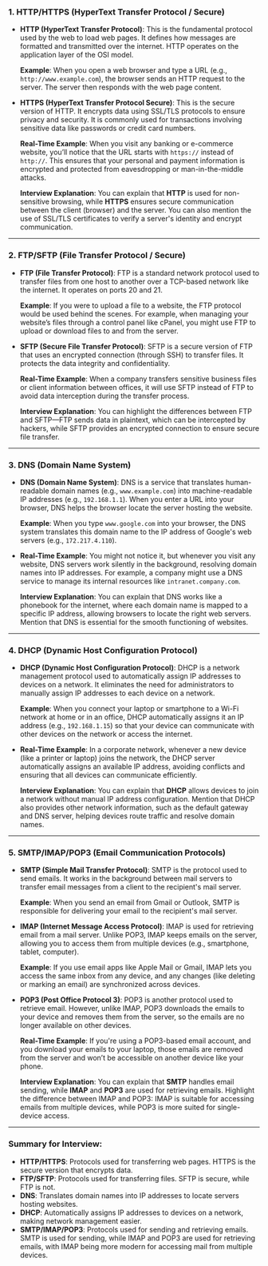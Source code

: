 ### **1. HTTP/HTTPS (HyperText Transfer Protocol / Secure)**
- **HTTP (HyperText Transfer Protocol)**: This is the fundamental protocol used by the web to load web pages. It defines how messages are formatted and transmitted over the internet. HTTP operates on the application layer of the OSI model.
  
  **Example**: When you open a web browser and type a URL (e.g., `http://www.example.com`), the browser sends an HTTP request to the server. The server then responds with the web page content.

- **HTTPS (HyperText Transfer Protocol Secure)**: This is the secure version of HTTP. It encrypts data using SSL/TLS protocols to ensure privacy and security. It is commonly used for transactions involving sensitive data like passwords or credit card numbers.
  
  **Real-Time Example**: When you visit any banking or e-commerce website, you’ll notice that the URL starts with `https://` instead of `http://`. This ensures that your personal and payment information is encrypted and protected from eavesdropping or man-in-the-middle attacks.
  
  **Interview Explanation**: You can explain that **HTTP** is used for non-sensitive browsing, while **HTTPS** ensures secure communication between the client (browser) and the server. You can also mention the use of SSL/TLS certificates to verify a server's identity and encrypt communication.

---

### **2. FTP/SFTP (File Transfer Protocol / Secure)**
- **FTP (File Transfer Protocol)**: FTP is a standard network protocol used to transfer files from one host to another over a TCP-based network like the internet. It operates on ports 20 and 21.

  **Example**: If you were to upload a file to a website, the FTP protocol would be used behind the scenes. For example, when managing your website’s files through a control panel like cPanel, you might use FTP to upload or download files to and from the server.

- **SFTP (Secure File Transfer Protocol)**: SFTP is a secure version of FTP that uses an encrypted connection (through SSH) to transfer files. It protects the data integrity and confidentiality.

  **Real-Time Example**: When a company transfers sensitive business files or client information between offices, it will use SFTP instead of FTP to avoid data interception during the transfer process.

  **Interview Explanation**: You can highlight the differences between FTP and SFTP—FTP sends data in plaintext, which can be intercepted by hackers, while SFTP provides an encrypted connection to ensure secure file transfer.

---

### **3. DNS (Domain Name System)**
- **DNS (Domain Name System)**: DNS is a service that translates human-readable domain names (e.g., `www.example.com`) into machine-readable IP addresses (e.g., `192.168.1.1`). When you enter a URL into your browser, DNS helps the browser locate the server hosting the website.

  **Example**: When you type `www.google.com` into your browser, the DNS system translates this domain name to the IP address of Google's web servers (e.g., `172.217.4.110`).

- **Real-Time Example**: You might not notice it, but whenever you visit any website, DNS servers work silently in the background, resolving domain names into IP addresses. For example, a company might use a DNS service to manage its internal resources like `intranet.company.com`.

  **Interview Explanation**: You can explain that DNS works like a phonebook for the internet, where each domain name is mapped to a specific IP address, allowing browsers to locate the right web servers. Mention that DNS is essential for the smooth functioning of websites.

---

### **4. DHCP (Dynamic Host Configuration Protocol)**
- **DHCP (Dynamic Host Configuration Protocol)**: DHCP is a network management protocol used to automatically assign IP addresses to devices on a network. It eliminates the need for administrators to manually assign IP addresses to each device on a network.

  **Example**: When you connect your laptop or smartphone to a Wi-Fi network at home or in an office, DHCP automatically assigns it an IP address (e.g., `192.168.1.15`) so that your device can communicate with other devices on the network or access the internet.

- **Real-Time Example**: In a corporate network, whenever a new device (like a printer or laptop) joins the network, the DHCP server automatically assigns an available IP address, avoiding conflicts and ensuring that all devices can communicate efficiently.

  **Interview Explanation**: You can explain that **DHCP** allows devices to join a network without manual IP address configuration. Mention that DHCP also provides other network information, such as the default gateway and DNS server, helping devices route traffic and resolve domain names.

---

### **5. SMTP/IMAP/POP3 (Email Communication Protocols)**
- **SMTP (Simple Mail Transfer Protocol)**: SMTP is the protocol used to send emails. It works in the background between mail servers to transfer email messages from a client to the recipient's mail server.

  **Example**: When you send an email from Gmail or Outlook, SMTP is responsible for delivering your email to the recipient's mail server.

- **IMAP (Internet Message Access Protocol)**: IMAP is used for retrieving email from a mail server. Unlike POP3, IMAP keeps emails on the server, allowing you to access them from multiple devices (e.g., smartphone, tablet, computer).

  **Example**: If you use email apps like Apple Mail or Gmail, IMAP lets you access the same inbox from any device, and any changes (like deleting or marking an email) are synchronized across devices.

- **POP3 (Post Office Protocol 3)**: POP3 is another protocol used to retrieve email. However, unlike IMAP, POP3 downloads the emails to your device and removes them from the server, so the emails are no longer available on other devices.

  **Real-Time Example**: If you're using a POP3-based email account, and you download your emails to your laptop, those emails are removed from the server and won’t be accessible on another device like your phone.

  **Interview Explanation**: You can explain that **SMTP** handles email sending, while **IMAP** and **POP3** are used for retrieving emails. Highlight the difference between IMAP and POP3: IMAP is suitable for accessing emails from multiple devices, while POP3 is more suited for single-device access.

---

### Summary for Interview:

- **HTTP/HTTPS**: Protocols used for transferring web pages. HTTPS is the secure version that encrypts data.
- **FTP/SFTP**: Protocols used for transferring files. SFTP is secure, while FTP is not.
- **DNS**: Translates domain names into IP addresses to locate servers hosting websites.
- **DHCP**: Automatically assigns IP addresses to devices on a network, making network management easier.
- **SMTP/IMAP/POP3**: Protocols used for sending and retrieving emails. SMTP is used for sending, while IMAP and POP3 are used for retrieving emails, with IMAP being more modern for accessing mail from multiple devices.
